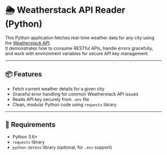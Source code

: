 # 🌦️ Weatherstack API Reader (Python)

This Python application fetches real-time weather data for any city using the [Weatherstack API](https://weatherstack.com/).  
It demonstrates how to consume RESTful APIs, handle errors gracefully, and work with environment variables for secure API key management.

---

## 📦 Features

- Fetch current weather details for a given city  
- Graceful error handling for common Weatherstack API issues  
- Reads API key securely from `.env` file  
- Clean, modular Python code using `requests` library

---

## 🧰 Requirements

- Python 3.6+  
- `requests` library  
- `python-dotenv` library (optional, for `.env` support)